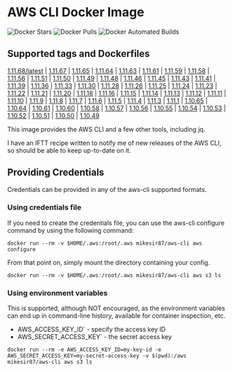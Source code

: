# AWS CLI Docker Image

![Docker Stars](https://img.shields.io/docker/stars/mikesir87/aws-cli.svg)
![Docker Pulls](https://img.shields.io/docker/pulls/mikesir87/aws-cli.svg)
![Docker Automated Builds](http://img.shields.io/docker/automated/mikesir87/aws-cli.svg)

## Supported tags and Dockerfiles

[1.11.68/latest](https://github.com/mikesir87/aws-cli-docker/blob/1.11.68/Dockerfile) |
[1.11.67](https://github.com/mikesir87/aws-cli-docker/blob/1.11.67/Dockerfile) |
[1.11.65](https://github.com/mikesir87/aws-cli-docker/blob/1.11.65/Dockerfile) |
[1.11.64](https://github.com/mikesir87/aws-cli-docker/blob/1.11.64/Dockerfile) |
[1.11.63](https://github.com/mikesir87/aws-cli-docker/blob/1.11.63/Dockerfile) |
[1.11.61](https://github.com/mikesir87/aws-cli-docker/blob/1.11.61/Dockerfile) |
[1.11.59](https://github.com/mikesir87/aws-cli-docker/blob/1.11.59/Dockerfile) |
[1.11.58](https://github.com/mikesir87/aws-cli-docker/blob/1.11.58/Dockerfile) |
[1.11.56](https://github.com/mikesir87/aws-cli-docker/blob/1.11.56/Dockerfile) |
[1.11.51](https://github.com/mikesir87/aws-cli-docker/blob/1.11.51/Dockerfile) |
[1.11.50](https://github.com/mikesir87/aws-cli-docker/blob/1.11.50/Dockerfile) |
[1.11.49](https://github.com/mikesir87/aws-cli-docker/blob/1.11.49/Dockerfile) |
[1.11.48](https://github.com/mikesir87/aws-cli-docker/blob/1.11.48/Dockerfile) |
[1.11.46](https://github.com/mikesir87/aws-cli-docker/blob/1.11.46/Dockerfile) |
[1.11.45](https://github.com/mikesir87/aws-cli-docker/blob/1.11.45/Dockerfile) |
[1.11.43](https://github.com/mikesir87/aws-cli-docker/blob/1.11.43/Dockerfile) |
[1.11.41](https://github.com/mikesir87/aws-cli-docker/blob/1.11.41/Dockerfile) |
[1.11.39](https://github.com/mikesir87/aws-cli-docker/blob/1.11.39/Dockerfile) |
[1.11.36](https://github.com/mikesir87/aws-cli-docker/blob/1.11.36/Dockerfile) |
[1.11.33](https://github.com/mikesir87/aws-cli-docker/blob/1.11.33/Dockerfile) |
[1.11.30](https://github.com/mikesir87/aws-cli-docker/blob/1.11.30/Dockerfile) |
[1.11.28](https://github.com/mikesir87/aws-cli-docker/blob/1.11.28/Dockerfile) |
[1.11.26](https://github.com/mikesir87/aws-cli-docker/blob/1.11.26/Dockerfile) |
[1.11.25](https://github.com/mikesir87/aws-cli-docker/blob/1.11.25/Dockerfile) |
[1.11.24](https://github.com/mikesir87/aws-cli-docker/blob/1.11.24/Dockerfile) |
[1.11.23](https://github.com/mikesir87/aws-cli-docker/blob/1.11.23/Dockerfile) |
[1.11.22](https://github.com/mikesir87/aws-cli-docker/blob/1.11.22/Dockerfile) |
[1.11.21](https://github.com/mikesir87/aws-cli-docker/blob/1.11.21/Dockerfile) |
[1.11.20](https://github.com/mikesir87/aws-cli-docker/blob/1.11.20/Dockerfile) |
[1.11.18](https://github.com/mikesir87/aws-cli-docker/blob/1.11.18/Dockerfile) |
[1.11.16](https://github.com/mikesir87/aws-cli-docker/blob/1.11.16/Dockerfile) |
[1.11.15](https://github.com/mikesir87/aws-cli-docker/blob/1.11.15/Dockerfile) |
[1.11.14](https://github.com/mikesir87/aws-cli-docker/blob/1.11.14/Dockerfile) |
[1.11.13](https://github.com/mikesir87/aws-cli-docker/blob/1.11.13/Dockerfile) |
[1.11.12](https://github.com/mikesir87/aws-cli-docker/blob/1.11.12/Dockerfile) |
[1.11.11](https://github.com/mikesir87/aws-cli-docker/blob/1.11.11/Dockerfile) |
[1.11.10](https://github.com/mikesir87/aws-cli-docker/blob/1.11.10/Dockerfile) |
[1.11.9](https://github.com/mikesir87/aws-cli-docker/blob/1.11.9/Dockerfile) |
[1.11.8](https://github.com/mikesir87/aws-cli-docker/blob/1.11.8/Dockerfile) |
[1.11.7](https://github.com/mikesir87/aws-cli-docker/blob/1.11.7/Dockerfile) |
[1.11.6](https://github.com/mikesir87/aws-cli-docker/blob/1.11.6/Dockerfile) |
[1.11.5](https://github.com/mikesir87/aws-cli-docker/blob/1.11.5/Dockerfile) |
[1.11.4](https://github.com/mikesir87/aws-cli-docker/blob/1.11.4/Dockerfile) |
[1.11.3](https://github.com/mikesir87/aws-cli-docker/blob/1.11.3/Dockerfile) |
[1.11.1](https://github.com/mikesir87/aws-cli-docker/blob/1.11.1/Dockerfile) |
[1.10.65](https://github.com/mikesir87/aws-cli-docker/blob/1.10.65/Dockerfile) |
[1.10.64](https://github.com/mikesir87/aws-cli-docker/blob/1.10.64/Dockerfile) |
[1.10.61](https://github.com/mikesir87/aws-cli-docker/blob/1.10.61/Dockerfile) |
[1.10.60](https://github.com/mikesir87/aws-cli-docker/blob/1.10.60/Dockerfile) |
[1.10.58](https://github.com/mikesir87/aws-cli-docker/blob/1.10.58/Dockerfile) |
[1.10.57](https://github.com/mikesir87/aws-cli-docker/blob/1.10.57/Dockerfile) |
[1.10.56](https://github.com/mikesir87/aws-cli-docker/blob/1.10.56/Dockerfile) |
[1.10.55](https://github.com/mikesir87/aws-cli-docker/blob/1.10.55/Dockerfile) |
[1.10.54](https://github.com/mikesir87/aws-cli-docker/blob/1.10.54/Dockerfile) |
[1.10.53](https://github.com/mikesir87/aws-cli-docker/blob/1.10.53/Dockerfile) |
[1.10.52](https://github.com/mikesir87/aws-cli-docker/blob/1.10.52/Dockerfile) |
[1.10.51](https://github.com/mikesir87/aws-cli-docker/blob/1.10.51/Dockerfile) |
[1.10.50](https://github.com/mikesir87/aws-cli-docker/blob/1.10.50/Dockerfile) |
[1.10.49](https://github.com/mikesir87/aws-cli-docker/blob/1.10.49/Dockerfile)

This image provides the AWS CLI and a few other tools, including jq.

I have an IFTT recipe written to notify me of new releases of the AWS CLI, so should be able to keep up-to-date on it.

## Providing Credentials

Credentials can be provided in any of the aws-cli supported formats.

### Using credentials file

If you need to create the credentials file, you can use the aws-cli configure command by using the following command:

```
docker run --rm -v $HOME/.aws:/root/.aws mikesir87/aws-cli aws configure
```

From that point on, simply mount the directory containing your config.

```
docker run --rm -v $HOME/.aws:/root/.aws mikesir87/aws-cli aws s3 ls
```

### Using environment variables

This is supported, although NOT encouraged, as the environment variables can end up in command-line history, available for container inspection, etc.

- AWS_ACCESS_KEY_ID` - specify the access key ID
- AWS_SECRET_ACCESS_KEY` - the secret access key

```
docker run --rm -e AWS_ACCESS_KEY_ID=my-key-id -e AWS_SECRET_ACCESS_KEY=my-secret-access-key -v $(pwd):/aws mikesir87/aws-cli aws s3 ls 
```


